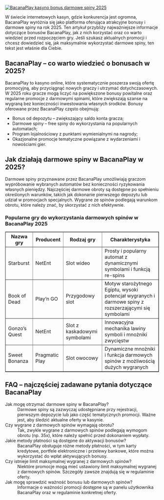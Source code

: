 [![BacanaPlay kasyno bonus darmowe spiny 2025](https://123-caf.pages.dev/gitsignup.png)](https://vrmoo.ru/Bt82HjjY)

<div>     <p>W świecie internetowych kasyn, gdzie konkurencja jest ogromna, BacanaPlay wyróżnia się jako platforma oferująca atrakcyjne bonusy i darmowe spiny na rok 2025. Ten artykuł przybliży najważniejsze informacje dotyczące bonusów BacanaPlay, jak z nich korzystać oraz co warto wiedzieć przed rozpoczęciem gry. Jeśli szukasz aktualnych promocji i chcesz dowiedzieć się, jak maksymalnie wykorzystać darmowe spiny, ten tekst jest właśnie dla Ciebie.</p>        <h2>BacanaPlay – co warto wiedzieć o bonusach w 2025?</h2>     <p>BacanaPlay to kasyno online, które systematycznie poszerza swoją ofertę promocyjną, aby przyciągnąć nowych graczy i utrzymać dotychczasowych. W 2025 roku gracze mogą liczyć na powiększone bonusy powitalne oraz regularne promocje z darmowymi spinami, które zwiększają szanse na wygraną bez konieczności inwestowania własnych środków. Bonusy oferowane przez BacanaPlay często obejmują:</p>     <ul>     <li>Bonus od depozytu – zwiększający saldo konta gracza;</li>       <li>Darmowe spiny – free spiny do wykorzystania na popularnych automatach;</li>       <li>Program lojalnościowy z punktami wymienialnymi na nagrody;</li>       <li>Okazjonalne promocje tematyczne powiązane z wydarzeniami i nowościami gier.</li>     </ul>        <h2>Jak działają darmowe spiny w BacanaPlay w 2025?</h2>     <p>Darmowe spiny przyznawane przez BacanaPlay umożliwiają graczom wypróbowanie wybranych automatów bez konieczności ryzykowania własnych pieniędzy. Najczęściej darmowe obroty są dostępne po spełnieniu określonych warunków, takich jak dokonanie pierwszego depozytu lub udział w promocjach specjalnych. Wygrane ze spinów podlegają warunkom obrotu, które należy znać, by skorzystać z nich efektywnie.</p>        <h3>Popularne gry do wykorzystania darmowych spinów w BacanaPlay 2025</h3>     <table border="1" cellpadding="8" cellspacing="0" style="border-collapse: collapse; width: 100%;">       <thead>         <tr>           <th>Nazwa gry</th>           <th>Producent</th>           <th>Rodzaj gry</th>           <th>Charakterystyka</th>         </tr>       </thead>       <tbody>         <tr>           <td>Starburst</td>           <td>NetEnt</td>           <td>Slot wideo</td>           <td>Prosty i popularny automat z dynamicznymi symbolami i funkcją re-spins</td>         </tr>         <tr>           <td>Book of Dead</td>           <td>Play’n GO</td>           <td>Przygodowy slot</td>           <td>Motyw starożytnego Egiptu, wysoki potencjał wygranych i darmowe spiny z rozszerzającymi się symbolami</td>         </tr>         <tr>           <td>Gonzo’s Quest</td>           <td>NetEnt</td>           <td>Slot z kaskadowymi symbolami</td>           <td>Innowacyjna mechanika lawiny symboli i mnożniki zwycięstw</td>         </tr>         <tr>           <td>Sweet Bonanza</td>           <td>Pragmatic Play</td>           <td>Slot owocowy</td>           <td>Dynamiczne mnożniki i funkcja darmowych spinów z możliwością dużych wygranych</td>         </tr>       </tbody>     </table>        <h2>FAQ – najczęściej zadawane pytania dotyczące BacanaPlay</h2>     <dl>       <dt>Jak mogę otrzymać darmowe spiny w BacanaPlay?</dt>       <dd>Darmowe spiny są zazwyczaj udostępniane przy rejestracji, pierwszym depozycie lub jako część tematycznych promocji. Ważne jest, aby śledzić aktualne oferty w kasynie.</dd>          <dt>Czy wygrane z darmowych spinów wymagają obrotu?</dt>       <dd>Tak, zwykle wygrane z darmowych spinów podlegają wymogom obrotu (np. 35x), które należy spełnić przed dokonaniem wypłaty.</dd>          <dt>Jakie metody płatności są dostępne do aktywacji bonusów?</dt>       <dd>BacanaPlay obsługuje różne metody płatności, w tym karty kredytowe, portfele elektroniczne i przelewy bankowe, które można wykorzystać do wpłat aktywujących bonusy.</dd>          <dt>Czy istnieje limit maksymalnej wygranej z darmowych spinów?</dt>       <dd>Niektóre promocje mogą mieć ustawiony limit maksymalnej wygranej z darmowych spinów. Szczegóły zawsze znajdują się w regulaminie oferty.</dd>          <dt>Jak mogę sprawdzić ważność bonusu lub darmowych spinów?</dt>       <dd>Informacje o ważności promocji dostępne są w panelu użytkownika BacanaPlay oraz w regulaminie konkretnej oferty.</dd>     </dl>   </div>